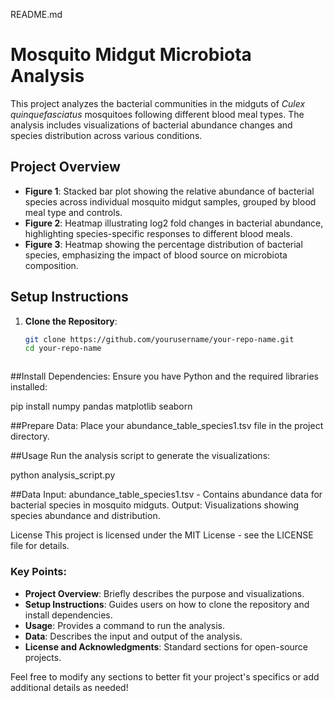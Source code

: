 
README.md
# Mosquito Midgut Microbiota Analysis

This project analyzes the bacterial communities in the midguts of *Culex quinquefasciatus* mosquitoes following different blood meal types. The analysis includes visualizations of bacterial abundance changes and species distribution across various conditions.

## Project Overview

- **Figure 1**: Stacked bar plot showing the relative abundance of bacterial species across individual mosquito midgut samples, grouped by blood meal type and controls.
- **Figure 2**: Heatmap illustrating log2 fold changes in bacterial abundance, highlighting species-specific responses to different blood meals.
- **Figure 3**: Heatmap showing the percentage distribution of bacterial species, emphasizing the impact of blood source on microbiota composition.

## Setup Instructions

1. **Clone the Repository**:
   ```bash
   git clone https://github.com/yourusername/your-repo-name.git
   cd your-repo-name



##Install Dependencies:
Ensure you have Python and the required libraries installed:

pip install numpy pandas matplotlib seaborn

##Prepare Data:
Place your abundance_table_species1.tsv file in the project directory.

##Usage
Run the analysis script to generate the visualizations:

python analysis_script.py


##Data
Input: abundance_table_species1.tsv - Contains abundance data for bacterial species in mosquito midguts.
Output: Visualizations showing species abundance and distribution.


License
This project is licensed under the MIT License - see the LICENSE file for details.


### Key Points:
- **Project Overview**: Briefly describes the purpose and visualizations.
- **Setup Instructions**: Guides users on how to clone the repository and install dependencies.
- **Usage**: Provides a command to run the analysis.
- **Data**: Describes the input and output of the analysis.
- **License and Acknowledgments**: Standard sections for open-source projects.

Feel free to modify any sections to better fit your project's specifics or add additional details as needed!
